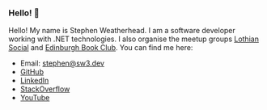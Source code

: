 ### Hello! 👋
Hello! My name is Stephen Weatherhead. I am a software developer working with .NET technologies. I also organise the meetup groups [Lothian Social](https://lothiansocial.com/) and [Edinburgh Book Club](https://edinburghbookclub.com/). You can find me here:
- Email: stephen@sw3.dev
- [GitHub](https://github.com/StephenWeatherhead)
- [LinkedIn](https://www.linkedin.com/in/stephen-weatherhead-a09071263/)
- [StackOverflow](https://stackoverflow.com/users/21055906/stephen-weatherhead)
- [YouTube](https://www.youtube.com/@sw3dev)
<!--
**StephenWeatherhead/stephenweatherhead** is a ✨ _special_ ✨ repository because its `README.md` (this file) appears on your GitHub profile.

Here are some ideas to get you started:

- 🔭 I’m currently working on ...
- 🌱 I’m currently learning ...
- 👯 I’m looking to collaborate on ...
- 🤔 I’m looking for help with ...
- 💬 Ask me about ...
- 📫 How to reach me: ...
- 😄 Pronouns: ...
- ⚡ Fun fact: ...
-->
